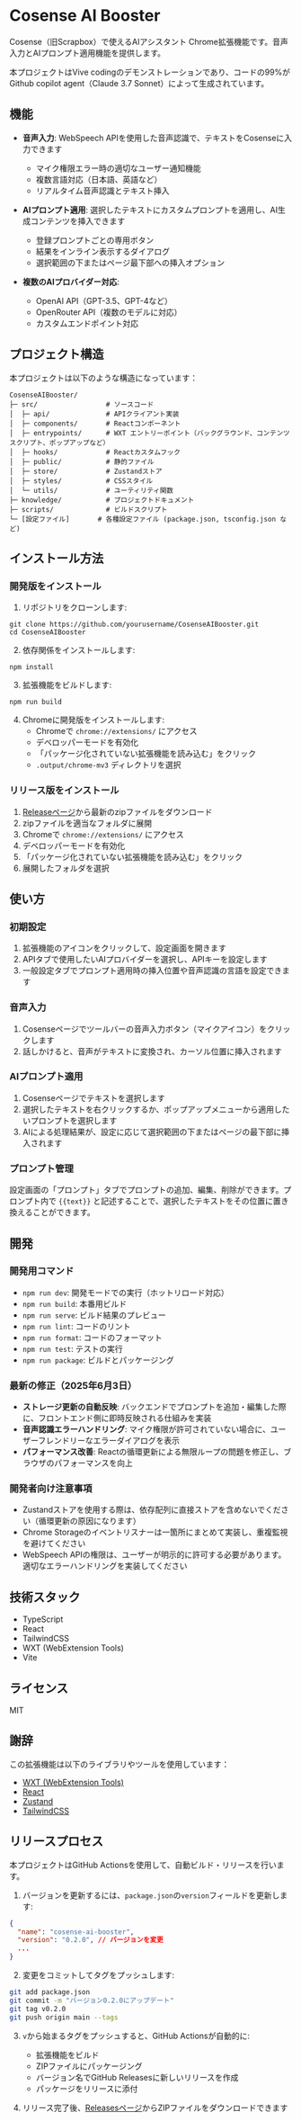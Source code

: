 # Cosense AI Booster

Cosense（旧Scrapbox）で使えるAIアシスタント Chrome拡張機能です。音声入力とAIプロンプト適用機能を提供します。

本プロジェクトはVive codingのデモンストレーションであり、コードの99%がGithub copilot agent（Claude 3.7 Sonnet）によって生成されています。

## 機能

- **音声入力**: WebSpeech APIを使用した音声認識で、テキストをCosenseに入力できます
  - マイク権限エラー時の適切なユーザー通知機能
  - 複数言語対応（日本語、英語など）
  - リアルタイム音声認識とテキスト挿入
  
- **AIプロンプト適用**: 選択したテキストにカスタムプロンプトを適用し、AI生成コンテンツを挿入できます
  - 登録プロンプトごとの専用ボタン
  - 結果をインライン表示するダイアログ
  - 選択範囲の下またはページ最下部への挿入オプション
  
- **複数のAIプロバイダー対応**:
  - OpenAI API（GPT-3.5、GPT-4など）
  - OpenRouter API（複数のモデルに対応）
  - カスタムエンドポイント対応

## プロジェクト構造

本プロジェクトは以下のような構造になっています：

```
CosenseAIBooster/
├─ src/                 # ソースコード
│  ├─ api/              # APIクライアント実装
│  ├─ components/       # Reactコンポーネント
│  ├─ entrypoints/      # WXT エントリーポイント（バックグラウンド、コンテンツスクリプト、ポップアップなど）
│  ├─ hooks/            # Reactカスタムフック
│  ├─ public/           # 静的ファイル
│  ├─ store/            # Zustandストア
│  ├─ styles/           # CSSスタイル
│  └─ utils/            # ユーティリティ関数
├─ knowledge/           # プロジェクトドキュメント
├─ scripts/             # ビルドスクリプト
└─ [設定ファイル]       # 各種設定ファイル (package.json, tsconfig.json など)
```

## インストール方法

### 開発版をインストール

1. リポジトリをクローンします:
```
git clone https://github.com/yourusername/CosenseAIBooster.git
cd CosenseAIBooster
```

2. 依存関係をインストールします:
```
npm install
```

3. 拡張機能をビルドします:
```
npm run build
```

4. Chromeに開発版をインストールします:
   - Chromeで `chrome://extensions/` にアクセス
   - デベロッパーモードを有効化
   - 「パッケージ化されていない拡張機能を読み込む」をクリック
   - `.output/chrome-mv3` ディレクトリを選択

### リリース版をインストール

1. [Releaseページ](https://github.com/yourusername/CosenseAIBooster/releases)から最新のzipファイルをダウンロード
2. zipファイルを適当なフォルダに展開
3. Chromeで `chrome://extensions/` にアクセス
4. デベロッパーモードを有効化
5. 「パッケージ化されていない拡張機能を読み込む」をクリック
6. 展開したフォルダを選択

## 使い方

### 初期設定

1. 拡張機能のアイコンをクリックして、設定画面を開きます
2. APIタブで使用したいAIプロバイダーを選択し、APIキーを設定します
3. 一般設定タブでプロンプト適用時の挿入位置や音声認識の言語を設定できます

### 音声入力

1. Cosenseページでツールバーの音声入力ボタン（マイクアイコン）をクリックします
2. 話しかけると、音声がテキストに変換され、カーソル位置に挿入されます

### AIプロンプト適用

1. Cosenseページでテキストを選択します
2. 選択したテキストを右クリックするか、ポップアップメニューから適用したいプロンプトを選択します
3. AIによる処理結果が、設定に応じて選択範囲の下またはページの最下部に挿入されます

### プロンプト管理

設定画面の「プロンプト」タブでプロンプトの追加、編集、削除ができます。プロンプト内で `{{text}}` と記述することで、選択したテキストをその位置に置き換えることができます。

## 開発

### 開発用コマンド

- `npm run dev`: 開発モードでの実行（ホットリロード対応）
- `npm run build`: 本番用ビルド
- `npm run serve`: ビルド結果のプレビュー
- `npm run lint`: コードのリント
- `npm run format`: コードのフォーマット
- `npm run test`: テストの実行
- `npm run package`: ビルドとパッケージング

### 最新の修正（2025年6月3日）

- **ストレージ更新の自動反映**: バックエンドでプロンプトを追加・編集した際に、フロントエンド側に即時反映される仕組みを実装
- **音声認識エラーハンドリング**: マイク権限が許可されていない場合に、ユーザーフレンドリーなエラーダイアログを表示
- **パフォーマンス改善**: Reactの循環更新による無限ループの問題を修正し、ブラウザのパフォーマンスを向上

### 開発者向け注意事項

- Zustandストアを使用する際は、依存配列に直接ストアを含めないでください（循環更新の原因になります）
- Chrome Storageのイベントリスナーは一箇所にまとめて実装し、重複監視を避けてください
- WebSpeech APIの権限は、ユーザーが明示的に許可する必要があります。適切なエラーハンドリングを実装してください

## 技術スタック

- TypeScript
- React
- TailwindCSS
- WXT (WebExtension Tools)
- Vite

## ライセンス

MIT

## 謝辞

この拡張機能は以下のライブラリやツールを使用しています：

- [WXT (WebExtension Tools)](https://wxt.dev/)
- [React](https://reactjs.org/)
- [Zustand](https://github.com/pmndrs/zustand)
- [TailwindCSS](https://tailwindcss.com/)

## リリースプロセス

本プロジェクトはGitHub Actionsを使用して、自動ビルド・リリースを行います。

1. バージョンを更新するには、`package.json`の`version`フィールドを更新します:
```json
{
  "name": "cosense-ai-booster",
  "version": "0.2.0", // バージョンを変更
  ...
}
```

2. 変更をコミットしてタグをプッシュします:
```bash
git add package.json
git commit -m "バージョン0.2.0にアップデート"
git tag v0.2.0
git push origin main --tags
```

3. `v`から始まるタグをプッシュすると、GitHub Actionsが自動的に:
   - 拡張機能をビルド
   - ZIPファイルにパッケージング
   - バージョン名でGitHub Releasesに新しいリリースを作成
   - パッケージをリリースに添付

4. リリース完了後、[Releasesページ](https://github.com/tokoroten/CosenseAIBooster/releases)からZIPファイルをダウンロードできます
